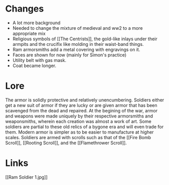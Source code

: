 # Changes
- A lot more background
- Needed to change the mixture of medieval and ww2 to a more appropriate mix
- Religious symbols of [[The Centrists]], the gold-like inlays under their armpits and the crucifix like molding in their waist-band things.
- Ram armorsmiths add a metal covering with engravings on it.
- Faces are shown for now (mainly for Simon's practice)
- Utility belt with gas mask.
- Coat became longer.

# Lore
The armor is solidly protective and relatively unencumbering. Soldiers either get a new suit of armor if they are lucky or are given armor that has been scavenged from the dead and repaired. At the begining of the war, armor and weapons were made uniquely by their respective armorsmiths and weaponsmiths, wherein each creation was almost a work of art. Some soldiers are partial to these old relics of a bygone era and will even trade for them. Modern armor is simpler as to be easier to manufacture at higher scales. Soldiers are armed with scrolls such as that of the [[Fire Bomb Scroll]], [[Rooting Scroll]], and the [[Flamethrower Scroll]].
# Links
[[Ram Soldier 1.jpg]]